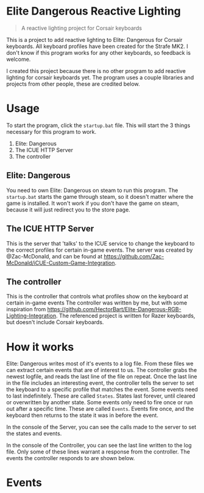 # Elite Dangerous Reactive Lighting
>A reactive lighting project for Corsair keyboards

This is a project to add reactive lighting to Elite: Dangerous for Corsair keyboards.
All keyboard profiles have been created for the Strafe MK2.
I don't know if this program works for any other keyboards, so feedback is welcome.

I created this project because there is no other program to add reactive lighting for corsair keyboards yet.
The program uses a couple libraries and projects from other people, these are credited below.

# Usage

To start the program, click the `startup.bat` file.
This will start the 3 things necessary for this program to work.
1. Elite: Dangerous
1. The ICUE HTTP Server
1. The controller

## Elite: Dangerous
You need to own Elite: Dangerous on steam to run this program.
The `startup.bat` starts the game through steam, so it doesn't matter where the game is installed.
It won't work if you don't have the game on steam, because it will just redirect you to the store page.

## The ICUE HTTP Server
This is the server that 'talks' to the ICUE service to change the keyboard to the correct profiles for certain in-game events.
The server was created by @Zac-McDonald, and can be found at https://github.com/Zac-McDonald/iCUE-Custom-Game-Integration.

## The controller
This is the controller that controls what profiles show on the keyboard at certain in-game events
The controller was written by me, but with some inspiration from https://github.com/HectorBart/Elite-Dangerous-RGB-Lighting-Integration.
The referenced project is written for Razer keyboards, but doesn't include Corsair keyboards.

# How it works
Elite: Dangerous writes most of it's events to a log file.
From these files we can extract certain events that are of interest to us. 
The controller grabs the newest logfile, and reads the last line of the file on repeat.
Once the last line in the file includes an interesting event, the controller tells the server to set the keyboard to a specific profile that matches the event.
Some events need to last indefinitely.
These are called `States`.
States last forever, until cleared or overwritten by another state.
Some events only need to fire once or run out after a specific time.
These are called `Events`.
Events fire once, and the keyboard then returns to the state it was in before the event.

In the console of the Server, you can see the calls made to the server to set the states and events.

In the console of the Controller, you can see the last line written to the log file. Only some of these lines warrant a response from the controller.
The events the controller responds to are shown below.

# Events
